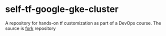 # self-tf-google-gke-cluster
A repository for hands-on tf customization as part of a DevOps course. The source is [fork](https://github.com/1minEpowMinX/tf-google-gke-cluster) repository
